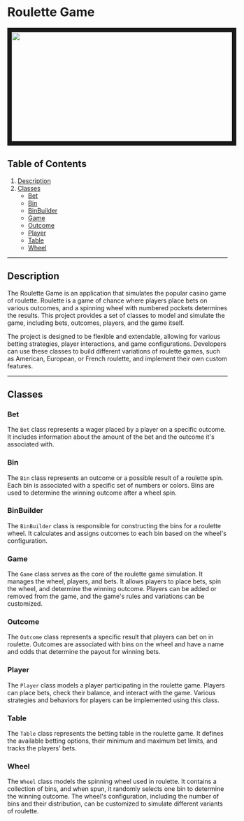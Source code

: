 # Roulette Game

<p align="center">
<img src="https://t3.ftcdn.net/jpg/03/00/20/62/240_F_300206258_b1RhGTAJqFyKOtFSnqE3yrT2Ps3PIntj.jpg" width="700" height="250" border="10"/>
</p>

## Table of Contents
1. [Description](#description)
2. [Classes](#classes)
    - [Bet](#bet)
    - [Bin](#bin)
    - [BinBuilder](#binbuilder)
    - [Game](#game)
    - [Outcome](#outcome)
    - [Player](#player)
    - [Table](#table)
    - [Wheel](#wheel)

---

## Description

The Roulette Game is an application that simulates the popular casino game of roulette. Roulette is a game of chance where players place bets on various outcomes, and a spinning wheel with numbered pockets determines the results. This project provides a set of classes to model and simulate the game, including bets, outcomes, players, and the game itself.

The project is designed to be flexible and extendable, allowing for various betting strategies, player interactions, and game configurations. Developers can use these classes to build different variations of roulette games, such as American, European, or French roulette, and implement their own custom features.

---

## Classes

### Bet

The `Bet` class represents a wager placed by a player on a specific outcome. It includes information about the amount of the bet and the outcome it's associated with. 

### Bin

The `Bin` class represents an outcome or a possible result of a roulette spin. Each bin is associated with a specific set of numbers or colors. Bins are used to determine the winning outcome after a wheel spin.

### BinBuilder

The `BinBuilder` class is responsible for constructing the bins for a roulette wheel. It calculates and assigns outcomes to each bin based on the wheel's configuration.

### Game

The `Game` class serves as the core of the roulette game simulation. It manages the wheel, players, and bets. It allows players to place bets, spin the wheel, and determine the winning outcome. Players can be added or removed from the game, and the game's rules and variations can be customized.

### Outcome

The `Outcome` class represents a specific result that players can bet on in roulette. Outcomes are associated with bins on the wheel and have a name and odds that determine the payout for winning bets.

### Player

The `Player` class models a player participating in the roulette game. Players can place bets, check their balance, and interact with the game. Various strategies and behaviors for players can be implemented using this class.

### Table

The `Table` class represents the betting table in the roulette game. It defines the available betting options, their minimum and maximum bet limits, and tracks the players' bets.

### Wheel

The `Wheel` class models the spinning wheel used in roulette. It contains a collection of bins, and when spun, it randomly selects one bin to determine the winning outcome. The wheel's configuration, including the number of bins and their distribution, can be customized to simulate different variants of roulette.

